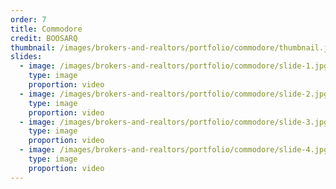 ```yaml
---
order: 7
title: Commodore
credit: BOOSARQ
thumbnail: /images/brokers-and-realtors/portfolio/commodore/thumbnail.jpg
slides:
  - image: /images/brokers-and-realtors/portfolio/commodore/slide-1.jpg
    type: image
    proportion: video
  - image: /images/brokers-and-realtors/portfolio/commodore/slide-2.jpg
    type: image
    proportion: video
  - image: /images/brokers-and-realtors/portfolio/commodore/slide-3.jpg
    type: image
    proportion: video
  - image: /images/brokers-and-realtors/portfolio/commodore/slide-4.jpg
    type: image
    proportion: video
---
```

